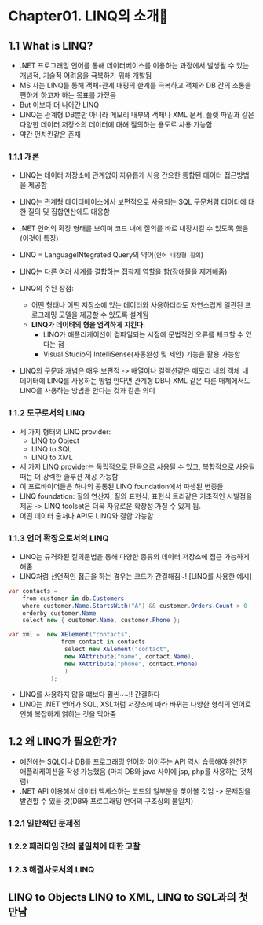 # Chapter01. LINQ의 소개🦝

## 1.1 What is LINQ?
- .NET 프로그래밍 언어를 통해 데이터베이스를 이용하는 과정에서 발생될 수 있는 개념적, 기술적 어려움을 극복하기 위해 개발됨
- MS 사는 LINQ를 통해 객체-관계 매핑의 한계를 극복하고 객체와 DB 간의 소통을 편하게 하고자 하는 목표를 가졌음
- But 이보다 더 나아간 LINQ
- LINQ는 관계형 DB뿐만 아니라 메모리 내부의 객체나 XML 문서, 플랫 파일과 같은 다양한 데이터 저장소의 데이터에 대해 질의하는 용도로 사용 가능함
- 약간 먼치킨같은 존재

### 1.1.1 개론
- LINQ는 데이터 저장소에 관계없이 자유롭게 사용 간으한 통합된 데이터 접근방법을 제공함
- LINQ는 관계형 데이터베이스에서 보편적으로 사용되는 SQL 구문처럼 데이터에 대한 질의 및 집합연산에도 대응함
- .NET 언어의 확장 형태를 보이며 코드 내에 질의를 바로 내장시킬 수 있도록 했음(이것이 특징)
- LINQ = LanguageINtegrated Query의 약어(`언어 내장형 질의`)

- LINQ는 다른 여러 세계를 결합하는 접착제 역할을 함(장애물을 제거해줌)
- LINQ의 주된 장점: 
    - 어떤 형태나 어떤 저장소에 있는 데이터와 사용하더라도 자연스럽게 일관된 프로그래밍 모델을 제공할 수 있도록 설계됨
    - **LINQ가 데이텨의 형을 엄격하게 지킨다.**
        - LINQ가 애플리케이션이 컴파일되는 시점에 문법적인 오류를 체크할 수 있다는 점
        - Visual Studio의 IntelliSense(자동완성 및 제안) 기능을 활용 가능함

- LINQ의 구문과 개념은 매우 보편적 -> 배열이나 컬렉션같은 메모리 내의 객체 내 데이터에 LINQ를 사용하는 방법 안다면
                                    관계형 DB나 XML 같은 다른 매체에서도 LINQ를 사용하는 방법을 안다는 것과 같은 의미

### 1.1.2 도구로서의 LINQ
- 세 가지 형태의 LINQ provider: 
    - LINQ to Object
    - LINQ to SQL
    - LINQ to XML
- 세 가지 LINQ provider는 독립적으로 단독으로 사용될 수 있고, 복합적으로 사용될 때는 더 강력한 솔루션 제공 가능함
- 이 프로바이더들은 하나의 공통된 LINQ foundation에서 파생된 변종들
- LINQ foundation: 질의 연산자, 질의 표현식, 표현식 트리같은 기초적인 시발점을 제공 
-> LINQ toolset은 더욱 자유로운 확장성 가질 수 있게 됨.
- 어떤 데이터 출처나 API도 LINQ와 결합 가능함

### 1.1.3 언어 확장으로서의 LINQ
- LINQ는 규격화된 질의문법을 통해 다양한 종류의 데이터 저장소에 접근 가능하게 해줌
- LINQ처럼 선언적인 접근을 하는 경우는 코드가 간결해짐~!
[LINQ를 사용한 예시]
```C#
var contacts =
    from customer in db.Customers
    where customer.Name.StartsWith("A") && customer.Orders.Count > 0
    orderby customer.Name
    select new { customer.Name, customer.Phone };

var xml =  new XElement("contacts",
               from contact in contacts
                select new XElement("contact",
                new XAttribute("name", contact.Name),
                new XAttribute("phone", contact.Phone)
                )
            );
```
- LINQ를 사용하지 않을 떄보다 훨씬~~!! 간결하다
- LINQ는 .NET 언어가 SQL, XSL처럼 저장소에 따라 바뀌는 다양한 형식의 언어로 인해 복잡하게 얽히는 것을 막아줌

## 1.2 왜 LINQ가 필요한가?
- 예전에는 SQL이나 DB를 프로그래밍 언어와 이어주는 API 역시 습득해야 완전한 애플리케이션을 작성 가능했음
(마치 DB와 java 사이에 jsp, php를 사용하는 것처럼)
- .NET API 이용해서 데이터 액세스하는 코드의 일부분을 찾아볼 것임 
    -> 문제점을 발견할 수 있을 것(DB와 프로그래밍 언어의 구조상의 불일치)
### 1.2.1 일반적인 문제점
### 1.2.2 패러다임 간의 불일치에 대한 고찰
### 1.2.3 해결사로서의 LINQ
  


## LINQ to Objects LINQ to XML, LINQ to SQL과의 첫 만남